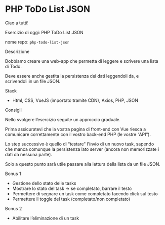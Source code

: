 # PHP ToDo List JSON

Ciao a tutti!

Esercizio di oggi: PHP ToDo List JSON

nome repo: `php-todo-list-json`

Descrizione

Dobbiamo creare una web-app che permetta di leggere e scrivere una lista di Todo.

Deve essere anche gestita la persistenza dei dati leggendoli da, e scrivendoli in un file JSON.

Stack

- Html, CSS, VueJS (importato tramite CDN), Axios, PHP, JSON

Consigli

Nello svolgere l’esercizio seguite un approccio graduale.

Prima assicuratevi che la vostra pagina di front-end con Vue riesca a comunicare correttamente con il vostro back-end PHP (le vostre “API”).

Lo step successivo è quello di “testare" l'invio di un nuovo task, sapendo che manca comunque la persistenza lato server (ancora non memorizzate i dati da nessuna parte).

Solo a questo punto sarà utile passare alla lettura della lista da un file JSON.

Bonus 1

- Gestione dello stato delle tasks
- Mostrare lo stato del task → se completato, barrare il testo
- Permettere di segnare un task come completato facendo click sul testo
- Permettere il toggle del task (completato/non completato)

Bonus 2

- Abilitare l’eliminazione di un task
